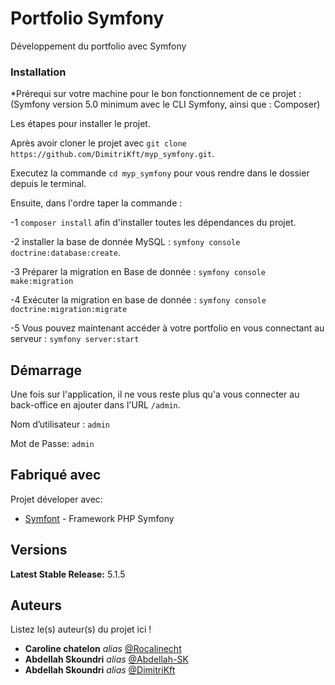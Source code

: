 # Portfolio Symfony

Développement du portfolio avec Symfony


### Installation

*Prérequi sur votre machine pour le bon fonctionnement de ce projet : (Symfony version 5.0 minimum avec le CLI Symfony, ainsi que : Composer)

Les étapes pour installer le projet.

Après avoir cloner le projet avec ``git clone https://github.com/DimitriKft/myp_symfony.git``.

Executez la commande ``cd myp_symfony`` pour vous rendre dans le dossier depuis le terminal.

Ensuite, dans l'ordre taper la commande : 

-1 ``composer install`` afin d'installer toutes les dépendances du projet.

-2 installer la base de donnée MySQL : ``symfony console doctrine:database:create``.

-3 Préparer la migration en Base de donnée : ``symfony console make:migration``

-4 Exécuter la migration en base de donnée : ``symfony console doctrine:migration:migrate``

-5 Vous pouvez maintenant accéder à votre portfolio en vous connectant au serveur : ``symfony server:start``



## Démarrage

Une fois sur l'application, il ne vous reste plus qu'a vous connecter au back-office en ajouter dans l'URL ``/admin``.

Nom d’utilisateur :  ``admin``

Mot de Passe: ``admin`` 

## Fabriqué avec

Projet déveloper avec:

* [Symfont](https://symfony.com/) - Framework PHP Symfony

## Versions

**Latest Stable Release:** 5.1.5

## Auteurs
Listez le(s) auteur(s) du projet ici !
* **Caroline chatelon** _alias_ [@Rocalinecht](https://github.com/Rocalinecht)
* **Abdellah Skoundri** _alias_ [@Abdellah-SK](https://github.com/Abdellah-Sk)
* **Abdellah Skoundri** _alias_ [@DimitriKft](https://github.com/DimitriKft)


